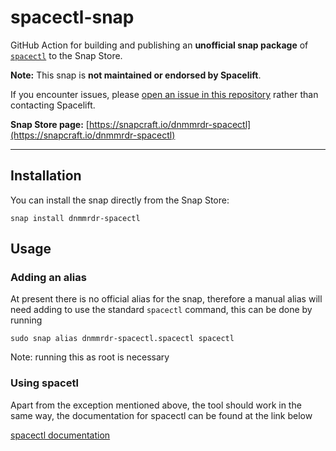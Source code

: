 # spacectl-snap

GitHub Action for building and publishing an **unofficial snap package** of [`spacectl`](https://github.com/spacelift-io/spacectl) to the Snap Store.

**Note:** This snap is **not maintained or endorsed by Spacelift**.  

If you encounter issues, please [open an issue in this repository](https://github.com/dnmmrdr/spacectl-snap/issues) rather than contacting Spacelift.

**Snap Store page:** [https://snapcraft.io/dnmmrdr-spacectl](https://snapcraft.io/dnmmrdr-spacectl)

---

## Installation

You can install the snap directly from the Snap Store:

```
snap install dnmmrdr-spacectl
```
## Usage

### Adding an alias

At present there is no official alias for the snap, therefore a manual alias will need adding to use the standard `spacectl` command, this can be done by running

```
sudo snap alias dnmmrdr-spacectl.spacectl spacectl
```
Note: running this as root is necessary

### Using spacetl

Apart from the exception mentioned above, the tool should work in the same way, the documentation for spacectl can be found at the link below

[spacectl documentation](https://docs.spacelift.io/concepts/spacectl)
